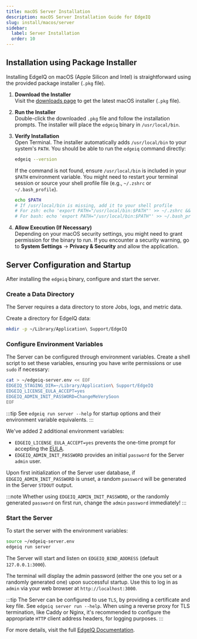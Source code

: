 ```yaml
---
title: macOS Server Installation
description: macOS Server Installation Guide for EdgeIQ
slug: install/macos/server
sidebar:
  label: Server Installation
  order: 10
---
```


## Installation using Package Installer

Installing EdgeIQ on macOS (Apple Silicon and Intel) is straightforward using the provided package installer (`.pkg` file).

1.  **Download the Installer**  
    Visit the [downloads page](https://docs.behavure.ai/start/downloads/) to get the latest macOS installer (`.pkg` file).

2.  **Run the Installer**  
    Double-click the downloaded `.pkg` file and follow the installation prompts. The installer will place the `edgeiq` binary in `/usr/local/bin`.

3.  **Verify Installation**  
    Open Terminal. The installer automatically adds `/usr/local/bin` to your system's `PATH`. You should be able to run the `edgeiq` command directly:

    ```bash
    edgeiq --version
    ```

    If the command is not found, ensure `/usr/local/bin` is included in your `$PATH` environment variable. You might need to restart your terminal session or source your shell profile file (e.g., `~/.zshrc` or `~/.bash_profile`).

    ```bash
    echo $PATH
    # If /usr/local/bin is missing, add it to your shell profile
    # For zsh: echo 'export PATH="/usr/local/bin:$PATH"' >> ~/.zshrc && source ~/.zshrc
    # For bash: echo 'export PATH="/usr/local/bin:$PATH"' >> ~/.bash_profile && source ~/.bash_profile
    ```

4.  **Allow Execution (If Necessary)**  
    Depending on your macOS security settings, you might need to grant permission for the binary to run. If you encounter a security warning, go to **System Settings** → **Privacy & Security** and allow the application.

## Server Configuration and Startup

After installing the `edgeiq` binary, configure and start the server.

### Create a Data Directory

The Server requires a data directory to store Jobs, logs, and metric data.

Create a directory for EdgeIQ data:

```bash
mkdir -p ~/Library/Application\ Support/EdgeIQ
```

### Configure Environment Variables

The Server can be configured through environment variables. Create a shell script to set these variables, ensuring you have write permissions or use `sudo` if necessary:

```bash
cat > ~/edgeiq-server.env << EOF
EDGEIQ_STAGING_DIR=~/Library/Application\ Support/EdgeIQ
EDGEIQ_LICENSE_EULA_ACCEPT=yes
EDGEIQ_ADMIN_INIT_PASSWORD=ChangeMeVerySoon
EOF
```

:::tip
See `edgeiq run server --help` for startup options and their environment variable equivalents.
:::

We've added 2 additional environment variables:

- `EDGEIQ_LICENSE_EULA_ACCEPT=yes` prevents the one-time prompt for accepting the [EULA](/eula).
- `EDGEIQ_ADMIN_INIT_PASSWORD` provides an initial `password` for the Server `admin` user.

Upon first initialization of the Server user database, if `EDGEIQ_ADMIN_INIT_PASSWORD` is unset, a random `password` will be generated in the Server `STDOUT` output.

:::note
Whether using `EDGEIQ_ADMIN_INIT_PASSWORD`, or the randomly generated `password` on first run, change the `admin` `password` immediately!
:::

### Start the Server

To start the server with the environment variables:

```bash
source ~/edgeiq-server.env
edgeiq run server
```

The Server will start and listen on `EDGEIQ_BIND_ADDRESS` (default `127.0.0.1:3000`).

The terminal will display the admin password (either the one you set or a randomly generated one) upon successful startup. Use this to log in as `admin` via your web browser at `http://localhost:3000`.

:::tip
The Server can be configured to use `TLS`, by providing a certificate and key file. See `edgeiq server run --help`.
When using a reverse proxy for TLS termination, like Caddy or Nginx, it's recommended to configure the appropriate `HTTP` client address headers, for logging purposes.
:::

For more details, visit the full [EdgeIQ Documentation](https://docs.behavure.ai/).
